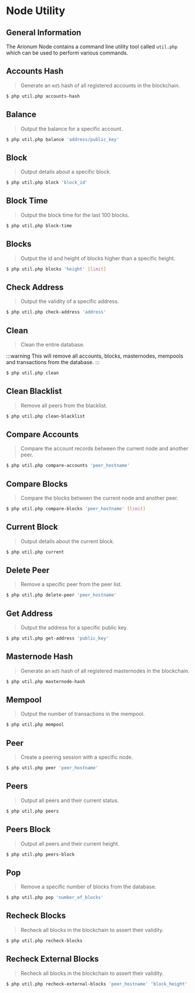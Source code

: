 # Node Utility

## General Information

The Arionum Node contains a command line utility tool called `util.php` which can be used to perform various commands.

## Accounts Hash

> Generate an `md5` hash of all registered accounts in the blockchain.

```bash
$ php util.php accounts-hash
```

## Balance

> Output the balance for a specific account.

```bash
$ php util.php balance 'address/public_key'
```

## Block

> Output details about a specific block.

```bash
$ php util.php block 'block_id'
```

## Block Time

> Output the block time for the last 100 blocks.

```bash
$ php util.php block-time
```

## Blocks

> Output the id and height of blocks higher than a specific height.

```bash
$ php util.php blocks 'height' [limit]
```

## Check Address

> Output the validity of a specific address.

```bash
$ php util.php check-address 'address'
```

## Clean

> Clean the entire database.

:::warning
This will remove all accounts, blocks, masternodes, mempools and transactions from the database.
:::

```bash
$ php util.php clean
```

## Clean Blacklist

> Remove all peers from the blacklist.

```bash
$ php util.php clean-blacklist
```

## Compare Accounts

> Compare the account records between the current node and another peer.

```bash
$ php util.php compare-accounts 'peer_hostname'
```

## Compare Blocks

> Compare the blocks between the current node and another peer.

```bash
$ php util.php compare-blocks 'peer_hostname' [limit]
```

## Current Block

> Output details about the current block.

```bash
$ php util.php current
```

## Delete Peer

> Remove a specific peer from the peer list.

```bash
$ php util.php delete-peer 'peer_hostname'
```

## Get Address

> Output the address for a specific public key.

```bash
$ php util.php get-address 'public_key'
```

## Masternode Hash

> Generate an `md5` hash of all registered masternodes in the blockchain.

```bash
$ php util.php masternode-hash
```

## Mempool

> Output the number of transactions in the mempool.

```bash
$ php util.php mempool
```

## Peer

> Create a peering session with a specific node.

```bash
$ php util.php peer 'peer_hostname'
```

## Peers

> Output all peers and their current status.

```bash
$ php util.php peers
```

## Peers Block

> Output all peers and their current height.

```bash
$ php util.php peers-block
```

## Pop

> Remove a specific number of blocks from the database.

```bash
$ php util.php pop 'number_of_blocks'
```

## Recheck Blocks

> Recheck all blocks in the blockchain to assert their validity.

```bash
$ php util.php recheck-blocks
```

## Recheck External Blocks

> Recheck all blocks in the blockchain to assert their validity.

```bash
$ php util.php recheck-external-blocks 'peer_hostname' 'block_height'
```
